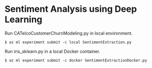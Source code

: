 # Sentiment Analysis using Deep Learning

Run CATelcoCustomerChurnModeling.py in local environment.
```
$ az ml experiment submit -c local SentimentExtraction.py
```

Run iris_sklearn.py in a local Docker container.
```
$ az ml experiment submit -c docker SentimentExtractionDocker.py